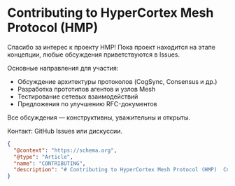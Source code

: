# Contributing to HyperCortex Mesh Protocol (HMP)

Спасибо за интерес к проекту HMP! Пока проект находится на этапе концепции, любые обсуждения приветствуются в Issues.

Основные направления для участия:
- Обсуждение архитектуры протоколов (CogSync, Consensus и др.)
- Разработка прототипов агентов и узлов Mesh
- Тестирование сетевых взаимодействий
- Предложения по улучшению RFC-документов

Все обсуждения — конструктивны, уважительны и открыты.

Контакт: GitHub Issues или дискуссии.


```json
{
  "@context": "https://schema.org",
  "@type": "Article",
  "name": "CONTRIBUTING",
  "description": "# Contributing to HyperCortex Mesh Protocol (HMP)  Спасибо за интерес к проекту HMP! Пока проект нах..."
}
```
